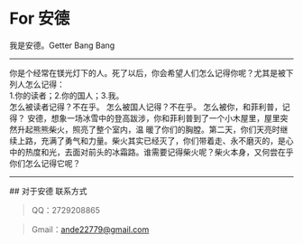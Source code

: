 # For 安德
我是安德。Getter Bang Bang
<hr/>
<div>你是个经常在镁光灯下的人。死了以后，你会希望人们怎么记得你呢？尤其是被下列人怎么记得：<div/>
<div>1.你的读者；2.你的国人；3.我。<div/>
<div>怎么被读者记得？不在乎。 怎么被国人记得？不在乎。 怎么被你，和菲利普，记得？ 安德，想象一场冰雪中的登高跋涉，你和菲利普到了一个小木屋里，屋里突然升起熊熊柴火，照亮了整个室内，温 暖了你们的胸膛。第二天，你们天亮时继续上路，充满了勇气和力量。柴火其实已经灭了，你们带着走、永不磨灭的，是心中的热度和光，去面对前头的冰霜路。谁需要记得柴火呢？柴火本身，又何尝在乎你们怎么记得它呢？<div/>
<hr/>
## 对于安德
联系方式

> QQ：2729208865

> Gmail：ande22779@gmail.com

